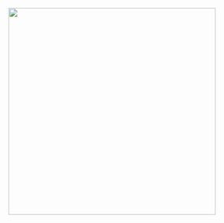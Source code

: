 
<p align="center"><img src="https://o.cuiqg.me/blooog/28158217_2001270813532699_8459130997928099840_n.jpg" width="420"></p>
